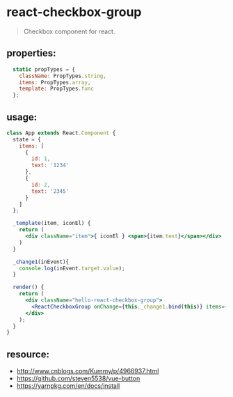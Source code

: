 # react-checkbox-group
> Checkbox component for react.


## properties:
```javascript
  static propTypes = {
    className: PropTypes.string,
    items: PropTypes.array,
    template: PropTypes.func
  };
```

## usage:
```jsx
class App extends React.Component {
  state = {
    items: [
      {
        id: 1,
        text: '1234'
      },
      {
        id: 2,
        text: '2345'
      }
    ]
  };

  _template(item, iconEl) {
    return (
      <div className="item">{ iconEl } <span>{item.text}</span></div>
    )
  }

  _change1(inEvent){
    console.log(inEvent.target.value);
  }

  render() {
    return (
      <div className="hello-react-checkbox-group">
        <ReactCheckboxGroup onChange={this._change1.bind(this)} items={this.state.items} template={this._template.bind(this)}/>
      </div>
    );
  }
}


```



## resource:
+ http://www.cnblogs.com/Kummy/p/4966937.html
+ https://github.com/steven5538/vue-button
+ https://yarnpkg.com/en/docs/install

